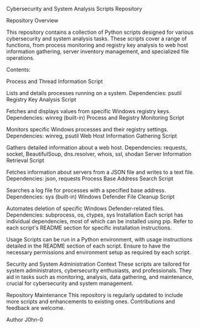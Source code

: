 Cybersecurity and System Analysis Scripts Repository

Repository Overview

This repository contains a collection of Python scripts designed for various cybersecurity and system analysis tasks. These scripts cover a range of functions, from process monitoring and registry key analysis to web host information gathering, server inventory management, and specialized file operations.

Contents:

Process and Thread Information Script

Lists and details processes running on a system.
Dependencies: psutil
Registry Key Analysis Script

Fetches and displays values from specific Windows registry keys.
Dependencies: winreg (built-in)
Process and Registry Monitoring Script

Monitors specific Windows processes and their registry settings.
Dependencies: winreg, psutil
Web Host Information Gathering Script

Gathers detailed information about a web host.
Dependencies: requests, socket, BeautifulSoup, dns.resolver, whois, ssl, shodan
Server Information Retrieval Script

Fetches information about servers from a JSON file and writes to a text file.
Dependencies: json, requests
Process Base Address Search Script

Searches a log file for processes with a specified base address.
Dependencies: sys (built-in)
Windows Defender File Cleanup Script

Automates deletion of specific Windows Defender-related files.
Dependencies: subprocess, os, ctypes, sys
Installation
Each script has individual dependencies, most of which can be installed using pip. Refer to each script's README section for specific installation instructions.

Usage
Scripts can be run in a Python environment, with usage instructions detailed in the README section of each script. Ensure to have the necessary permissions and environment setup as required by each script.

Security and System Administration Context
These scripts are tailored for system administrators, cybersecurity enthusiasts, and professionals. They aid in tasks such as monitoring, analysis, data gathering, and maintenance, crucial for cybersecurity and system management.

Repository Maintenance
This repository is regularly updated to include more scripts and enhancements to existing ones. Contributions and feedback are welcome.

Author
J0hn-0
